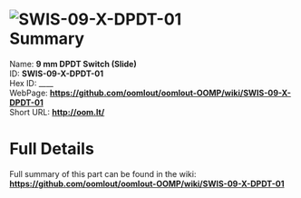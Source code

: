 
![SWIS-09-X-DPDT-01](https://github.com/oomlout/oomlout-OOMP/blob/master/parts/SWIS-09-X-DPDT-01/SWIS-09-X-DPDT-01_420.jpg)   
Summary
=================
  
Name: __9 mm DPDT Switch (Slide)__    
ID: __SWIS-09-X-DPDT-01__   
Hex ID: ____   
WebPage: __https://github.com/oomlout/oomlout-OOMP/wiki/SWIS-09-X-DPDT-01__   
Short URL: __http://oom.lt/__   

Full Details
==========================
Full summary of this part can be found in the wiki:   
__https://github.com/oomlout/oomlout-OOMP/wiki/SWIS-09-X-DPDT-01__    

